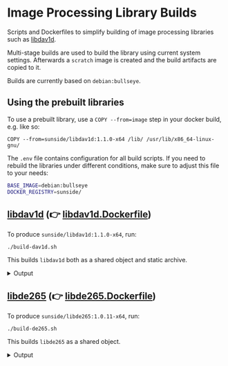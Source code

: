 # Image Processing Library Builds

Scripts and Dockerfiles to simplify building of image processing libraries
such as [libdav1d].

Multi-stage builds are used to build the library using current
system settings. Afterwards a `scratch` image is created and
the build artifacts are copied to it.

Builds are currently based on `debian:bullseye`.

## Using the prebuilt libraries

To use a prebuilt library, use a `COPY --from=image` step in
your docker build, e.g. like so:

```docker
COPY --from=sunside/libdav1d:1.1.0-x64 /lib/ /usr/lib/x86_64-linux-gnu/
```

The `.env` file contains configuration for all build scripts.
If you need to rebuild the libraries under different conditions,
make sure to adjust this file to your needs:

```bash
BASE_IMAGE=debian:bullseye
DOCKER_REGISTRY=sunside/
```

## [libdav1d] (👉 [libdav1d.Dockerfile](libdav1d.Dockerfile))

To produce `sunside/libdav1d:1.1.0-x64`, run:

```shell
./build-dav1d.sh
```

This builds `libdav1d` both as a shared object and static archive.

<details>
    <summary>Output</summary>

```
.
 |-lib
 | |-libdav1d.so
 | |-libdav1d.so.6
 | |-libdav1d.so.6.8.0
 | |-libdav1d.a
 | |-pkgconfig
 | | |-dav1d.pc
 |-base-image
 |-COPYING
```

</details>

## [libde265] (👉 [libde265.Dockerfile](libde265.Dockerfile))

To produce `sunside/libde265:1.0.11-x64`, run:

```shell
./build-de265.sh
```

This builds `libde265` as a shared object.

<details>
    <summary>Output</summary>

```
.
 |-lib
 | |-cmake
 | | |-libde265
 | | | |-libde265Config-release.cmake
 | | | |-libde265ConfigVersion.cmake
 | | | |-libde265Config.cmake
 | |-pkgconfig
 | | |-libde265.pc
 | |-libde265.so
 |-base-image
 |-COPYING
 |-include
 | |-libde265
 | | |-en265.h
 | | |-de265-version.h
 | | |-de265.h

```

</details>


[libdav1d]: https://code.videolan.org/videolan/dav1d
[libde265]: https://github.com/strukturag/libde265
